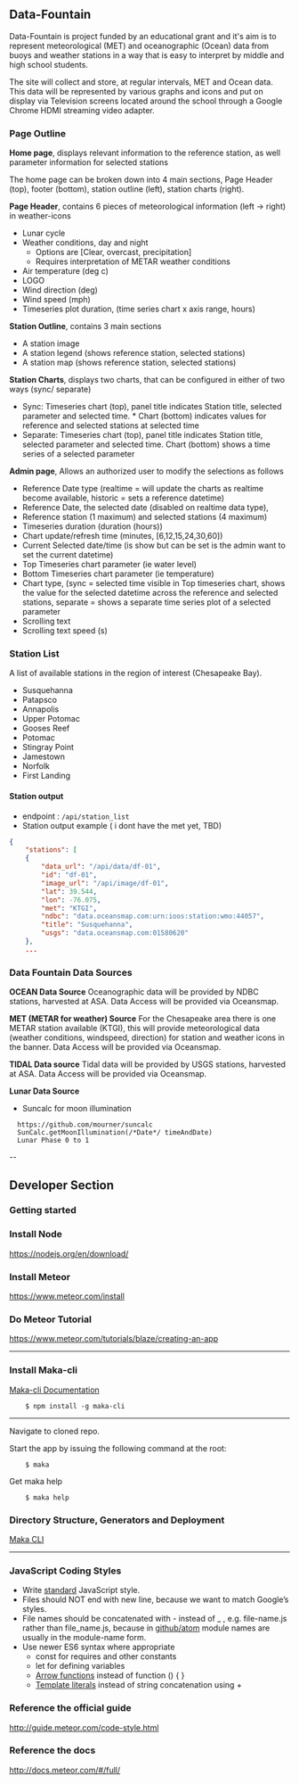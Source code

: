 ## Data-Fountain
Data-Fountain is project funded by an educational grant and it's aim is to represent meteorological (MET) and oceanographic (Ocean) data from buoys and weather stations in a way that is easy to interpret by middle and high school students.

The site will collect and store, at regular intervals, MET and Ocean data.  This data will be represented by various graphs and icons and put on display via Television screens located around the school through a Google Chrome HDMI streaming video adapter.

### Page Outline

<b>Home page</b>, displays relevant information to the reference station, as well parameter information for selected stations

The home page can be broken down into 4 main sections, Page Header (top), footer (bottom), station outline (left), station charts (right).

<b>Page Header</b>, contains 6 pieces of meteorological information (left -> right) in weather-icons
* Lunar cycle
* Weather conditions, day and night
  * Options are [Clear, overcast, precipitation]
  * Requires interpretation of METAR weather conditions
* Air temperature (deg c)
* LOGO
* Wind direction (deg)
* Wind speed (mph)
* Timeseries plot duration, (time series chart x axis range, hours)

<b>Station Outline</b>, contains 3 main sections
* A station image
* A station legend (shows reference station, selected stations)
* A station map (shows reference station, selected stations)

<b>Station Charts</b>, displays two charts, that can be configured in either of two ways (sync/ separate)
* Sync: Timeseries chart (top), panel title indicates Station title, selected parameter and selected time. * Chart (bottom) indicates values for reference and selected stations at selected time
* Separate: Timeseries chart (top), panel title indicates Station title, selected parameter and selected time. Chart (bottom) shows a time series of a selected parameter

<b>Admin page</b>, Allows an authorized user to modify the selections as follows
* Reference Date type (realtime = will update the charts as realtime become available, historic = sets a reference datetime)
* Reference Date, the selected date (disabled on realtime data type),
* Reference station (1 maximum) and selected stations (4 maximum)
* Timeseries duration (duration (hours))
* Chart update/refresh time (minutes, [6,12,15,24,30,60])
* Current Selected date/time (is show but can be set is the admin want to set the current datetime)
* Top Timeseries chart parameter (ie water level)
* Bottom Timeseries chart parameter (ie temperature)
* Chart type, (sync = selected time visible in Top timeseries chart, shows the value for the selected datetime across the reference and  selected stations, separate = shows a separate time series plot of a selected parameter
* Scrolling text
* Scrolling text speed (s)


### Station List

A list of available stations in the region of interest (Chesapeake Bay).

* Susquehanna
* Patapsco
* Annapolis
* Upper Potomac
* Gooses Reef
* Potomac
* Stingray Point
* Jamestown
* Norfolk
* First Landing

#### Station output
* endpoint : `/api/station_list`
* Station output example ( i dont have the met yet, TBD)
``` json
{
	"stations": [
	{
		"data_url": "/api/data/df-01",
		"id": "df-01",
		"image_url": "/api/image/df-01",
		"lat": 39.544,
		"lon": -76.075,
		"met": "KTGI",
		"ndbc": "data.oceansmap.com:urn:ioos:station:wmo:44057",
		"title": "Susquehanna",
		"usgs": "data.oceansmap.com:01580620"
	},
	...
```

### Data Fountain Data Sources

<b>OCEAN Data Source</b>
Oceanographic data will be provided by NDBC stations, harvested at ASA. Data Access will be provided via Oceansmap.

<b>MET (METAR for weather) Source</b>
For the Chesapeake area there is one METAR station available (KTGI), this will provide meteorological data (weather conditions, windspeed, direction) for station and weather icons in the banner. Data Access will be provided via Oceansmap.

<b>TIDAL Data source</b>
Tidal data will be provided by USGS stations, harvested at ASA. Data Access will be provided via Oceansmap.

<b>Lunar Data Source</b>
* Suncalc for moon illumination
```
  https://github.com/mourner/suncalc
  SunCalc.getMoonIllumination(/*Date*/ timeAndDate)
  Lunar Phase 0 to 1
```

--

## Developer Section
### Getting started
### Install Node
https://nodejs.org/en/download/

### Install Meteor
https://www.meteor.com/install

### Do Meteor Tutorial
https://www.meteor.com/tutorials/blaze/creating-an-app

---

### Install Maka-cli 
[Maka-cli Documentation](https://www.npmjs.com/package/maka-cli)
```
	$ npm install -g maka-cli
```

---

Navigate to cloned repo.


Start the app by issuing the following command at the root:

```
	$ maka
```

Get maka help
```
	$ maka help
```

### Directory Structure, Generators and Deployment

[Maka CLI](https://www.npmjs.com/package/maka-cli)

---

### JavaScript Coding Styles

- Write [standard](http://npm.im/standard) JavaScript style.
- Files should NOT end with new line, because we want to match Google’s styles.
- File names should be concatenated with - instead of _ , e.g. file-name.js rather than file_name.js, because in [github/atom](https://github.com/github/atom) module names are usually in the module-name form.
- Use newer ES6 syntax where appropriate
	- const for requires and other constants
	- let for defining variables
	- [Arrow functions](https://developer.mozilla.org/en-US/docs/Web/JavaScript/Reference/Functions/Arrow_functions) instead of function () { }
	- [Template literals](https://developer.mozilla.org/en-US/docs/Web/JavaScript/Reference/Template_literals) instead of string concatenation using +
	
### Reference the official guide
http://guide.meteor.com/code-style.html

### Reference the docs
http://docs.meteor.com/#/full/
